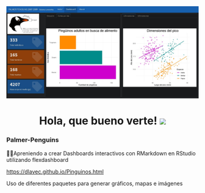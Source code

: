 <div id="header" align="center">
  <img src="https://github.com/Dlavec/Dlavec.github.io/blob/main/palmer_penguins.jpg" width="800"/>
  <h1 align="center">Hola, que bueno verte!
  <img src="https://media.giphy.com/media/hvRJCLFzcasrR4ia7z/giphy.gif" width="30px"/>
  </h1>
</div>

### Palmer-Penguins
👩‍💻Apreniendo a crear Dashboards interactivos con RMarkdown en RStudio utilizando flexdashboard

https://dlavec.github.io/Pinguinos.html

Uso de diferentes paquetes para generar gráficos, mapas e imágenes
